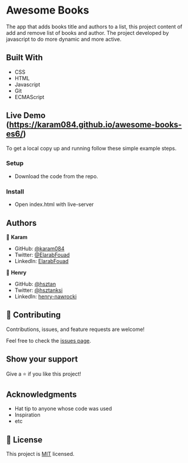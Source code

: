 # Awesome Books

The app that adds books title and authors to a list, this project content of add and remove list of books and author. 
The project developed by javascript to do more dynamic and more active.

## Built With

- CSS
- HTML
- Javascript
- Git
- ECMAScript 
## Live Demo (https://karam084.github.io/awesome-books-es6/)

To get a local copy up and running follow these simple example steps.

### Setup
- Download the code from the repo.

### Install
- Open index.html with live-server

## Authors

👤 **Karam**

- GitHub: [@karam084](https://github.com/karam084)
- Twitter: [@ElarabFouad](https://twitter.com/ElarabFouad)
- LinkedIn: [ElarabFouad](https://twitter.com/ElarabFouad)

👤 **Henry**

- GitHub: [@hsztan](https://github.com/hsztan)
- Twitter: [@hsztanksi](https://twitter.com/ElarabFouad)
- LinkedIn: [henry-nawrocki](https://linkedin.com/in/henry-nawrocki)

## 🤝 Contributing

Contributions, issues, and feature requests are welcome!

Feel free to check the [issues page](../../issues/).

## Show your support

Give a ⭐️ if you like this project!

## Acknowledgments

- Hat tip to anyone whose code was used
- Inspiration
- etc

## 📝 License

This project is [MIT](./MIT.md) licensed.
